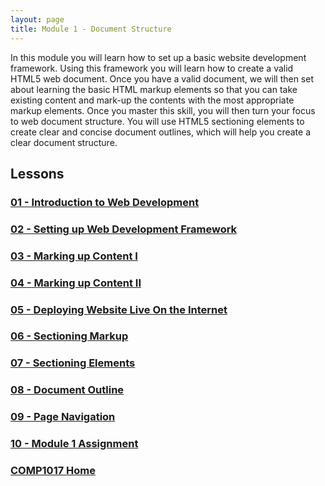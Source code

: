 ```yaml
---
layout: page
title: Module 1 - Document Structure
---
```

In this module you will learn how to set up a basic website development framework. Using this framework you will learn how to create a  valid HTML5 web document. Once you have a valid document, we will then set about learning the basic HTML markup elements so that you can take existing content and mark-up the contents with the most appropriate markup elements. Once you master this skill, you will then turn your focus to web document structure. You will use HTML5 sectioning elements to create clear and concise document outlines, which will help you create a clear document structure.

## Lessons

### [01 - Introduction to Web Development](01_introduction/introduction.md)
### [02 - Setting up Web Development Framework](02_framework/framework.md)
### [03 - Marking up Content I](03_markup_1/markup-1.md)
### [04 - Marking up Content II](04_markup_2/markup-2.md)
### [05 - Deploying Website Live On the Internet](05_deployment/depoyment.md)
### [06 - Sectioning Markup](06_sectioning_markup/section-markup.md)
### [07 - Sectioning Elements](07_sectioning_elements/section-elements.md)
### [08 - Document Outline](08_doc_outline/doc-outline.md)
### [09 - Page Navigation](09_page_nav/page-nav.md)
### [10 - Module 1 Assignment](10-module1-assignment/assignment1.md)

### [COMP1017 Home](../)